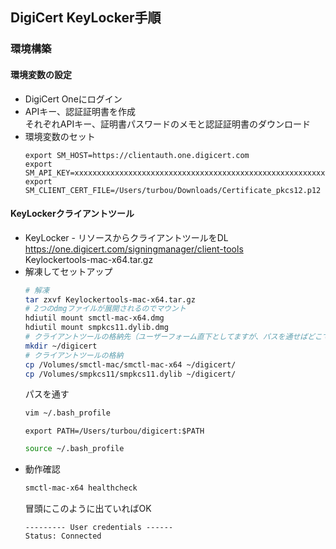 ## DigiCert KeyLocker手順
### 環境構築
#### 環境変数の設定
- DigiCert Oneにログイン
- APIキー、認証証明書を作成  
  それぞれAPIキー、証明書パスワードのメモと認証証明書のダウンロード
- 環境変数のセット
  ```
  export SM_HOST=https://clientauth.one.digicert.com
  export SM_API_KEY=xxxxxxxxxxxxxxxxxxxxxxxxxxxxxxxxxxxxxxxxxxxxxxxxxxxxxxxxxxxxxxxxxxxxxxxxxxxxxxxxxxxxxxxxxxx
  export SM_CLIENT_CERT_FILE=/Users/turbou/Downloads/Certificate_pkcs12.p12
  ```
#### KeyLockerクライアントツール
- KeyLocker - リソースからクライアントツールをDL  
  https://one.digicert.com/signingmanager/client-tools  
  Keylockertools-mac-x64.tar.gz
- 解凍してセットアップ  
  ```bash
  # 解凍
  tar zxvf Keylockertools-mac-x64.tar.gz
  # 2つのdmgファイルが展開されるのでマウント
  hdiutil mount smctl-mac-x64.dmg
  hdiutil mount smpkcs11.dylib.dmg
  # クライアントツールの格納先（ユーザーフォーム直下としてますが、パスを通せばどこでも良い）
  mkdir ~/digicert
  # クライアントツールの格納
  cp /Volumes/smctl-mac/smctl-mac-x64 ~/digicert/
  cp /Volumes/smpkcs11/smpkcs11.dylib ~/digicert/
  ```
  パスを通す
  ```bash
  vim ~/.bash_profile
  ```
  ```
  export PATH=/Users/turbou/digicert:$PATH
  ```
  ```bash
  source ~/.bash_profile
  ```
- 動作確認
  ```bash
  smctl-mac-x64 healthcheck
  ```
  冒頭にこのように出ていればOK
  ```
  --------- User credentials ------
  Status: Connected
  ```

